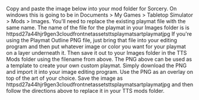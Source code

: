 Copy and paste the image below into your mod folder for Sorcery. On windows this is going to be in Documents > My Games > Tabletop Simulator > Mods > Images. You'll need to replace the existing playmat file with the same name.
The name of the file for the playmat in your Images folder is is httpsd27a44hjr9gen3cloudfrontnetassetsttsplaymatsartplaymatjpg
If you're using the Playmat Outline PNG file, just bring that file into your editing program and then put whatever image or color you want for your playmat on a layer underneath it. Then save it out to your Images folder in the TTS Mods folder using the filename from above.
The PNG above can be used as a template to create your own custom playmat. Simply download the PNG and import it into your image editing program. Use the PNG as an overlay on top of the art of your choice. Save the image as httpsd27a44hjr9gen3cloudfrontnetassetsttsplaymatsartplaymatjpg and then follow the directions above to replace it in your TTS mods folder.
